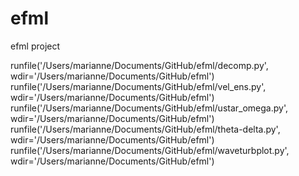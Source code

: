 # efml
efml project

runfile('/Users/marianne/Documents/GitHub/efml/decomp.py', wdir='/Users/marianne/Documents/GitHub/efml')
runfile('/Users/marianne/Documents/GitHub/efml/vel_ens.py', wdir='/Users/marianne/Documents/GitHub/efml')
runfile('/Users/marianne/Documents/GitHub/efml/ustar_omega.py', wdir='/Users/marianne/Documents/GitHub/efml')
runfile('/Users/marianne/Documents/GitHub/efml/theta-delta.py', wdir='/Users/marianne/Documents/GitHub/efml')
runfile('/Users/marianne/Documents/GitHub/efml/waveturbplot.py', wdir='/Users/marianne/Documents/GitHub/efml')